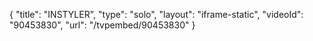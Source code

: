 {
    "title": "INSTYLER",
    "type": "solo",
    "layout": "iframe-static",
    "videoId": "90453830",
    "url": "\/tvpembed\/90453830"
}